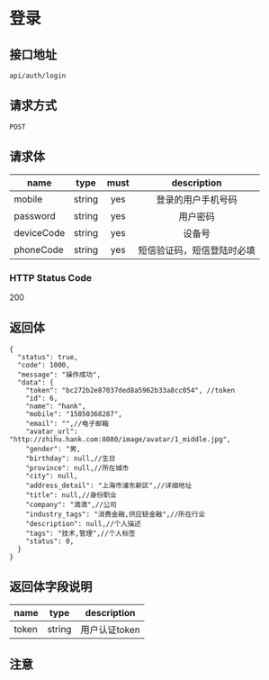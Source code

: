 # 登录

## 接口地址

```
api/auth/login
````

## 请求方式

`POST`

## 请求体

| name     | type     | must     | description |
|----------|:--------:|:--------:|:--------:|
| mobile    	| string   | yes   | 登录的用户手机号码 |
| password 		| string   | yes   | 用户密码 |
| deviceCode   | string   | yes   | 设备号 |
| phoneCode   | string   | yes   | 短信验证码，短信登陆时必填 |

### HTTP Status Code

200

## 返回体

```json5
{
  "status": true,
  "code": 1000,
  "message": "操作成功",
  "data": {
    "token": "bc272b2e87037ded8a5962b33a8cc054", //token
    "id": 6,
    "name": "hank",
    "mobile": "15050368287",
    "email": "",//电子邮箱
    "avatar_url": "http://zhihu.hank.com:8080/image/avatar/1_middle.jpg",
    "gender": "男,
    "birthday": null,//生日
    "province": null,//所在城市
    "city": null,
    "address_detail": "上海市浦东新区",//详细地址
    "title": null,//身份职业
    "company": "滴滴",//公司
    "industry_tags": "消费金融,供应链金融",//所在行业
    "description": null,//个人描述
    "tags": "技术,管理",//个人标签
    "status": 0,
  }
}
``` 

## 返回体字段说明

| name     | type     | description |
|----------|:--------:|:--------:|
| token    | string   | 用户认证token |

## 注意